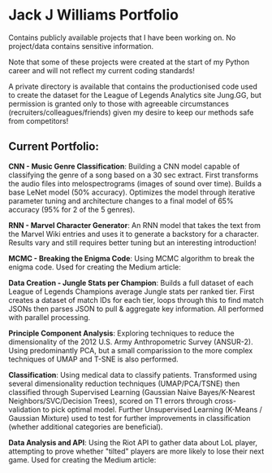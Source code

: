 # Jack J Williams Portfolio

Contains publicly available projects that I have been working on. No project/data contains sensitive information.

Note that some of these projects were created at the start of my Python career and will not reflect my current coding standards!

A private directory is available that contains the productionised code used to create the dataset for the League of Legends Analytics site Jung.GG, but permission is granted only to those with agreeable circumstances (recruiters/colleagues/friends) given my desire to keep our methods safe from competitors!

## Current Portfolio:

**CNN - Music Genre Classification**: Building a CNN model capable of classifying the genre of a song based on a 30 sec extract. First transforms the audio files into melospectrograms (images of sound over time). Builds a base LeNet model (50% accuracy). Optimizes the model through iterative parameter tuning and architecture changes to a final model of 65% accuracy (95% for 2 of the 5 genres).

**RNN - Marvel Character Generator**: An RNN model that takes the text from the Marvel Wiki entries and uses it to generate a backstory for a character. Results vary and still requires better tuning but an interesting introduction!

**MCMC - Breaking the Enigma Code**: Using MCMC algorithm to break the enigma code. Used for creating the Medium article: 

**Data Creation - Jungle Stats per Champion**: Builds a full dataset of each League of Legends Champions average Jungle stats per ranked tier. First creates a dataset of match IDs for each tier, loops through this to find match JSONs then parses JSON to pull & aggregate key information. All performed with parallel processing. 

**Principle Component Analysis**: Exploring techniques to reduce the dimensionality of the 2012 U.S. Army Anthropometric Survey (ANSUR-2). Using predominantly PCA, but a small comparission to the more complex techniques of UMAP and T-SNE is also performed. 

**Classification**: Using medical data to classify patients. Transformed using several dimensionality reduction techniques (UMAP/PCA/TSNE) then classified through Supervised Learning (Gaussian Naive Bayes/K-Nearest Neighbors/SVC/Decision Trees), scored on T1 errors through cross-validation to pick optimal model. Further Unsupervised Learning (K-Means / Gaussian Mixture) used to test for further improvements in classification (whether additional categories are beneficial). 

**Data Analysis and API**: Using the Riot API to gather data about LoL player, attempting to prove whether "tilted" players are more likely to lose their next game. Used for creating the Medium article:

